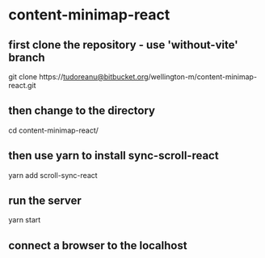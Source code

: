 # content-minimap-react

## first clone the repository - use 'without-vite' branch
git clone https://tudoreanu@bitbucket.org/wellington-m/content-minimap-react.git

## then change to the directory
cd content-minimap-react/

## then use yarn to install sync-scroll-react
yarn add scroll-sync-react

## run the server
yarn start

## connect a browser to the localhost
